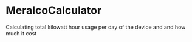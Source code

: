 # MeralcoCalculator
Calculating total kilowatt hour usage per day of the device and and how much it cost
